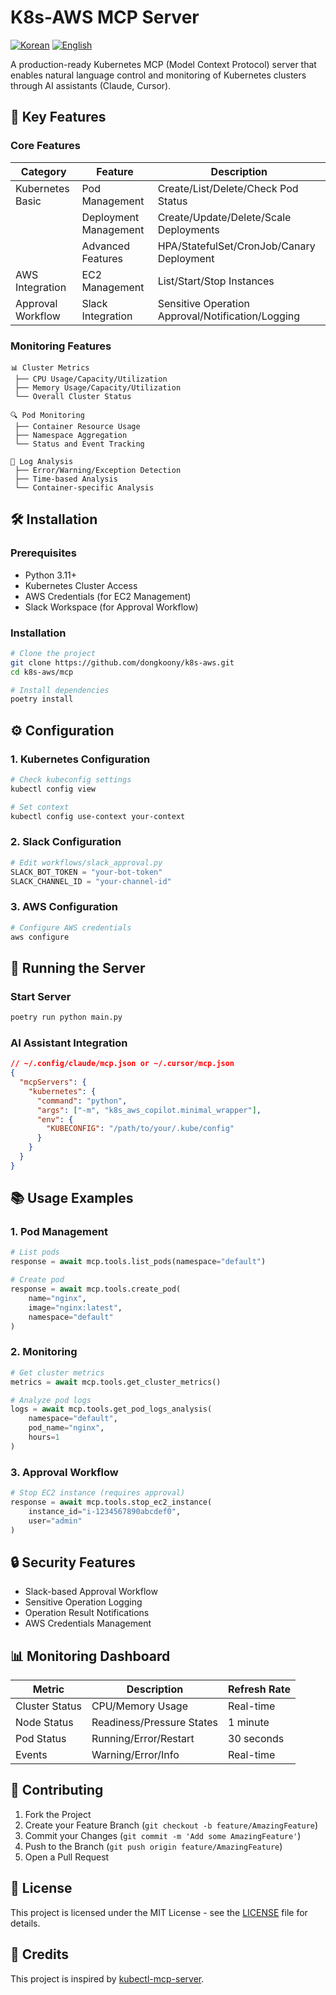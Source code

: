 # K8s-AWS MCP Server

[![Korean](https://img.shields.io/badge/lang-한국어-blue.svg)](README.md) [![English](https://img.shields.io/badge/lang-English-red.svg)](README-en.md)

A production-ready Kubernetes MCP (Model Context Protocol) server that enables natural language control and monitoring of Kubernetes clusters through AI assistants (Claude, Cursor).

## 🚀 Key Features

### Core Features
| Category | Feature | Description |
|----------|---------|-------------|
| Kubernetes Basic | Pod Management | Create/List/Delete/Check Pod Status |
| | Deployment Management | Create/Update/Delete/Scale Deployments |
| | Advanced Features | HPA/StatefulSet/CronJob/Canary Deployment |
| AWS Integration | EC2 Management | List/Start/Stop Instances |
| Approval Workflow | Slack Integration | Sensitive Operation Approval/Notification/Logging |

### Monitoring Features
```
📊 Cluster Metrics
 ├── CPU Usage/Capacity/Utilization
 ├── Memory Usage/Capacity/Utilization
 └── Overall Cluster Status

🔍 Pod Monitoring
 ├── Container Resource Usage
 ├── Namespace Aggregation
 └── Status and Event Tracking

📝 Log Analysis
 ├── Error/Warning/Exception Detection
 ├── Time-based Analysis
 └── Container-specific Analysis
```

## 🛠 Installation

### Prerequisites
- Python 3.11+
- Kubernetes Cluster Access
- AWS Credentials (for EC2 Management)
- Slack Workspace (for Approval Workflow)

### Installation
```bash
# Clone the project
git clone https://github.com/dongkoony/k8s-aws.git
cd k8s-aws/mcp

# Install dependencies
poetry install
```

## ⚙️ Configuration

### 1. Kubernetes Configuration
```bash
# Check kubeconfig settings
kubectl config view

# Set context
kubectl config use-context your-context
```

### 2. Slack Configuration
```python
# Edit workflows/slack_approval.py
SLACK_BOT_TOKEN = "your-bot-token"
SLACK_CHANNEL_ID = "your-channel-id"
```

### 3. AWS Configuration
```bash
# Configure AWS credentials
aws configure
```

## 🚀 Running the Server

### Start Server
```bash
poetry run python main.py
```

### AI Assistant Integration
```json
// ~/.config/claude/mcp.json or ~/.cursor/mcp.json
{
  "mcpServers": {
    "kubernetes": {
      "command": "python",
      "args": ["-m", "k8s_aws_copilot.minimal_wrapper"],
      "env": {
        "KUBECONFIG": "/path/to/your/.kube/config"
      }
    }
  }
}
```

## 📚 Usage Examples

### 1. Pod Management
```python
# List pods
response = await mcp.tools.list_pods(namespace="default")

# Create pod
response = await mcp.tools.create_pod(
    name="nginx",
    image="nginx:latest",
    namespace="default"
)
```

### 2. Monitoring
```python
# Get cluster metrics
metrics = await mcp.tools.get_cluster_metrics()

# Analyze pod logs
logs = await mcp.tools.get_pod_logs_analysis(
    namespace="default",
    pod_name="nginx",
    hours=1
)
```

### 3. Approval Workflow
```python
# Stop EC2 instance (requires approval)
response = await mcp.tools.stop_ec2_instance(
    instance_id="i-1234567890abcdef0",
    user="admin"
)
```

## 🔒 Security Features

- Slack-based Approval Workflow
- Sensitive Operation Logging
- Operation Result Notifications
- AWS Credentials Management

## 📊 Monitoring Dashboard

| Metric | Description | Refresh Rate |
|--------|-------------|--------------|
| Cluster Status | CPU/Memory Usage | Real-time |
| Node Status | Readiness/Pressure States | 1 minute |
| Pod Status | Running/Error/Restart | 30 seconds |
| Events | Warning/Error/Info | Real-time |

## 🤝 Contributing

1. Fork the Project
2. Create your Feature Branch (`git checkout -b feature/AmazingFeature`)
3. Commit your Changes (`git commit -m 'Add some AmazingFeature'`)
4. Push to the Branch (`git push origin feature/AmazingFeature`)
5. Open a Pull Request

## 📝 License

This project is licensed under the MIT License - see the [LICENSE](LICENSE) file for details.

## 🌟 Credits

This project is inspired by [kubectl-mcp-server](https://github.com/rohitg00/kubectl-mcp-server). 